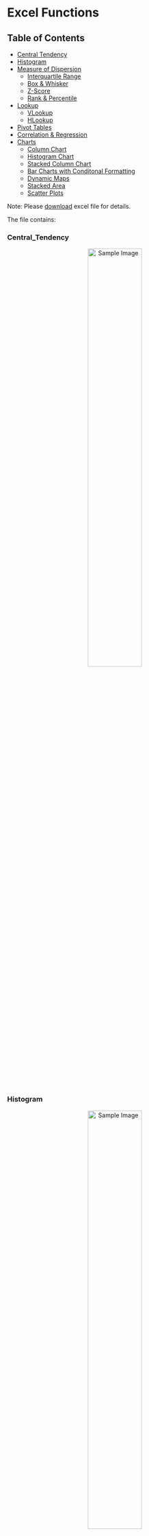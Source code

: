 # Excel Functions

## Table of Contents
- [Central Tendency](#Central_Tendency)
- [Histogram](#Histogram)
- [Measure of Dispersion](#Measure_of_Dispersion)
    - [Interquartile Range](#Interquartile_Range)
    - [Box & Whisker](#Box_and_Whisker)
    - [Z-Score](#Z-Score)
    - [Rank & Percentile](#Rank_and_Percentile)
- [Lookup](#Lookup)
    - [VLookup](#VLookup)
    - [HLookup](#HLookup)
- [Pivot Tables](#Pivot_Tables)
- [Correlation & Regression](#Correlation_and_Regression)
- [Charts](#Charts)
    - [Column Chart](#Column_Chart)
    - [Histogram Chart](#Histogram_Chart)
    - [Stacked Column Chart](#Stacked_Column_Chart)
    - [Bar Charts with Conditonal Formatting](#Bar_Charts_with_Conditonal_Formatting)
    - [Dynamic Maps](#Dynamic_Maps)
    - [Stacked Area](#Stacked_Area)
    - [Scatter Plots](#Scatter_Plots)

Note: Please [download](https://github.com/brnhaze/Portfolio/blob/main/Excel/Charts.xlsx) excel file for details.

The file contains:

### Central_Tendency

<div style="text-align:center;">
    <img src="https://github.com/brnhaze/Portfolio/blob/main/Excel/1%20central%20tendency.jpg" alt="Sample Image" style="width:50%;height:auto;">
</div>

### Histogram

<div style="text-align:center;">
    <img src="https://github.com/brnhaze/Portfolio/blob/main/Excel/2%20histogram.jpg" alt="Sample Image" style="width:50%;height:auto;">
</div>

### Measure_of_Dispersion

#### Interquartile_Range

<div style="text-align:center;">
    <img src="https://github.com/brnhaze/Portfolio/blob/main/Excel/3%20iqr.jpg" alt="Sample Image" style="width:50%;height:auto;">
</div>

#### Box_and_Whisker

<div style="text-align:center;">
    <img src="https://github.com/brnhaze/Portfolio/blob/main/Excel/4%20box%20and%20whisker.jpg" alt="Sample Image" style="width:50%;height:auto;">
</div>

#### Z-Score

<div style="text-align:center;">
    <img src="https://github.com/brnhaze/Portfolio/blob/main/Excel/5%20z%20score.jpg" alt="Sample Image" style="width:50%;height:auto;">
</div>

#### Rank_and_Percentile

<div style="text-align:center;">
    <img src="https://github.com/brnhaze/Portfolio/blob/main/Excel/6%20rank%20and%20percent.jpg" alt="Sample Image" style="width:50%;height:auto;">
</div>

#### Percentile

See excel file: Charts > Percentile (measure of D)

### Cleaning Data

See excel file

#### Duplicates

see excel file

#### Empty Cells

see excel file

### Conditional Statements

#### SUMIF and SUMIFS

see excel file

### Errors

see excel file

#### ERRORS

#### IFERROR

### Lookup

<div style="text-align:center;">
    <img src="https://github.com/brnhaze/Portfolio/blob/main/Excel/7%20lookup.jpg" alt="Sample Image" style="width:50%;height:auto;">
</div>

#### VLOOKUP

<div style="text-align:center;">
    <img src="https://github.com/brnhaze/Portfolio/blob/main/Excel/8%20vlookup.jpg" alt="Sample Image" style="width:50%;height:auto;">
</div>

#### HLOOKUP

<div style="text-align:center;">
    <img src="https://github.com/brnhaze/Portfolio/blob/main/Excel/9%20hlookup.jpg" alt="Sample Image" style="width:50%;height:auto;">
</div>

### Pivot_Tables

<div style="text-align:center;">
    <img src="https://github.com/brnhaze/Portfolio/blob/main/Excel/10%20pivot%20table.jpg" alt="Sample Image" style="width:50%;height:auto;">
</div>

### Correlation_and_Regression

See excel file charts > correlation & regression

<div style="text-align:center;">
    <img src="https://github.com/brnhaze/Portfolio/blob/main/Excel/11%20correlaton%20and%20regression.jpg" alt="Sample Image" style="width:50%;height:auto;">
</div>

### Solver

See excel file

### Text Manipulation

see excel file

### Date and Times

see excel file

### Text to Columns

see excel file

### Charts

#### Column_Chart

<div style="text-align:center;">
    <img src="https://github.com/brnhaze/Portfolio/blob/main/Excel/12%20column%20chart.jpg" alt="Sample Image" style="width:50%;height:auto;">
</div>

#### Histogram_Chart

<div style="text-align:center;">
    <img src="https://github.com/brnhaze/Portfolio/blob/main/Excel/13%20histogram%20chart.jpg" alt="Sample Image" style="width:50%;height:auto;">
</div>

#### Stacked_Column_Chart

<div style="text-align:center;">
    <img src="https://github.com/brnhaze/Portfolio/blob/main/Excel/14%20stacked%20col%20chart.jpg" alt="Sample Image" style="width:50%;height:auto;">
</div>

#### Bar_Charts_with_Conditonal_Formatting

<div style="text-align:center;">
    <img src="https://github.com/brnhaze/Portfolio/blob/main/Excel/15%20bar%20chart.jpg" alt="Sample Image" style="width:50%;height:auto;">
</div>

#### Dynamic_Maps

<div style="text-align:center;">
    <img src="https://github.com/brnhaze/Portfolio/blob/main/Excel/16%20dyn%20map.jpg" alt="Sample Image" style="width:50%;height:auto;">
</div>

#### Stacked_Area

<div style="text-align:center;">
    <img src="https://github.com/brnhaze/Portfolio/blob/main/Excel/17%20stacked%20area%20chart.jpg" alt="Sample Image" style="width:50%;height:auto;">
</div>

#### Scatter_Plots

<div style="text-align:center;">
    <img src="https://github.com/brnhaze/Portfolio/blob/main/Excel/18%20scat.jpg" alt="Sample Image" style="width:50%;height:auto;">
</div>

### Conditonal Format

see file
